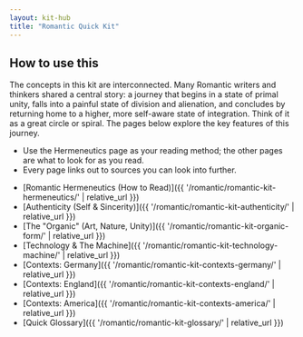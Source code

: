```yaml
---
layout: kit-hub
title: "Romantic Quick Kit"
---
```



## How to use this

The concepts in this kit are interconnected. Many Romantic writers and
thinkers shared a central story: a journey that begins in a state of
primal unity, falls into a painful state of division and alienation, and
concludes by returning home to a higher, more self-aware state of
integration. Think of it as a great circle or spiral. The pages below
explore the key features of this journey.

- Use the Hermeneutics page as your reading method; the other pages are
  what to look for as you read.
- Every page links out to sources you can look into further.

<!-- -->

- [Romantic Hermeneutics (How to Read)]({{ '/romantic/romantic-kit-hermeneutics/' | relative_url }})
- [Authenticity (Self & Sincerity)]({{ '/romantic/romantic-kit-authenticity/' | relative_url }})
- [The "Organic" (Art, Nature, Unity)]({{ '/romantic/romantic-kit-organic-form/' | relative_url }})
- [Technology & The Machine]({{ '/romantic/romantic-kit-technology-machine/' | relative_url }})
- [Contexts: Germany]({{ '/romantic/romantic-kit-contexts-germany/' | relative_url }})
- [Contexts: England]({{ '/romantic/romantic-kit-contexts-england/' | relative_url }})
- [Contexts: America]({{ '/romantic/romantic-kit-contexts-america/' | relative_url }})
- [Quick Glossary]({{ '/romantic/romantic-kit-glossary/' | relative_url }})


